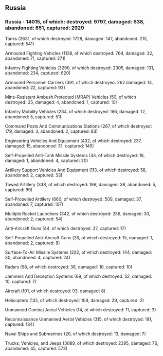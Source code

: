 
 
 ## Russia
 
 ### Russia - 14015, of which: destroyed: 9797, damaged: 638, abandoned: 651, captured: 2929

 

 

 Tanks (2631, of which destroyed: 1728, damaged: 147, abandoned: 215, captured: 541)

 Armoured Fighting Vehicles (1138, of which destroyed: 764, damaged: 32, abandoned: 71, captured: 271)

 Infantry Fighting Vehicles (3290, of which destroyed: 2305, damaged: 131, abandoned: 234, captured: 620)

 Armoured Personnel Carriers (391, of which destroyed: 262 damaged: 14, abandoned: 22, captured: 93)

 Mine-Resistant Ambush Protected (MRAP) Vehicles (50, of which destroyed: 35, damaged: 4, abandoned: 1, captured: 10)

 Infantry Mobility Vehicles (234, of which destroyed: 166, damaged: 12, abandoned: 5, captured: 51)

 Command Posts And Communications Stations (267, of which destroyed: 179, damaged: 3, abandoned: 2, captured: 83)

 Engineering Vehicles And Equipment (432, of which destroyed: 237, damaged: 15, abandoned: 31, captured: 149)

 Self-Propelled Anti-Tank Missile Systems (43, of which destroyed: 18, damaged: 1, abandoned: 4, captured: 20)

 Artillery Support Vehicles And Equipment (113, of which destroyed: 58, abandoned: 2, captured: 53)

 Towed Artillery (338, of which destroyed: 196, damaged: 38, abandoned: 5, captured: 99)

 Self-Propelled Artillery (660, of which destroyed: 509, damaged: 37, abandoned: 7, captured: 107)

 Multiple Rocket Launchers (342, of which destroyed: 256, damaged: 30, abandoned: 2, captured: 54)

 Anti-Aircraft Guns (44, of which destroyed: 27, captured: 17)

 Self-Propelled Anti-Aircraft Guns (26, of which destroyed: 15, damaged: 1, abandoned: 2, captured: 8)

 Surface-To-Air Missile Systems (202, of which destroyed: 144, damaged: 30, abandoned: 4, captured: 24)

 Radars (58, of which destroyed: 38, damaged: 10, captured: 10)

 Jammers And Deception Systems (69, of which destroyed: 52, damaged: 10, captured: 7)

 Aircraft (101, of which destroyed: 93, damaged: 8)

 Helicopters (135, of which destroyed: 104, damaged: 29, captured: 2)

 Unmanned Combat Aerial Vehicles (14, of which destroyed: 11, captured: 3)

 Reconnaissance Unmanned Aerial Vehicles (315, of which destroyed: 181, captured: 134)

 Naval Ships and Submarines (20, of which destroyed: 13, damaged: 7)

 Trucks, Vehicles, and Jeeps (3089, of which destroyed: 2395, damaged: 76, abandoned: 45, captured: 573)

